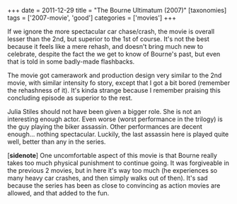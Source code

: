 +++
date = 2011-12-29
title = "The Bourne Ultimatum (2007)"
[taxonomies]
tags = ['2007-movie', 'good']
categories = ['movies']
+++

If we ignore the more spectacular car chase/crash, the movie is overall
lesser than the 2nd, but superior to the 1st of course. It's not the
best because it feels like a mere rehash, and doesn't bring much new to
celebrate, despite the fact the we get to know of Bourne's past, but
even that is told in some badly-made flashbacks.

The movie got camerawork and production design very similar to the 2nd
movie, with similar intensity fo story, except that I got a bit bored
(remember the rehashness of it). It's kinda strange because I remember
praising this concluding episode as superior to the rest.

Julia Stiles should not have been given a bigger role. She is not an
interesting enough actor. Even worse (worst performance in the trilogy)
is the guy playing the biker assassin. Other performances are decent
enough... nothing spectacular. Luckily, the last assassin here is
played quite well, better than any in the series.

[**sidenote**] One uncomfortable aspect of this movie is that Bourne
really takes too much physical punishment to continue going. It was
forgiveable in the previous 2 movies, but in here it's way too much (he
experiences so many heavy car crashes, and then simply walks out of
then). It's sad because the series has been as close to convincing as
action movies are allowed, and that added to the fun.

